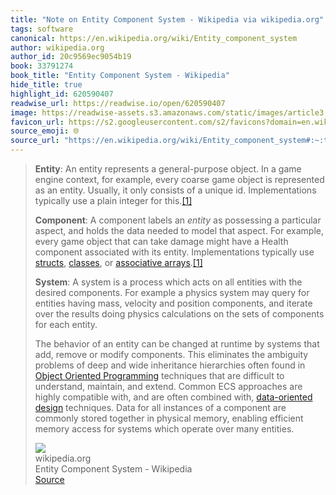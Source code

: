 ```yaml
---
title: "Note on Entity Component System - Wikipedia via wikipedia.org"
tags: software
canonical: https://en.wikipedia.org/wiki/Entity_component_system
author: wikipedia.org
author_id: 20c9569ec9054b19
book: 33791274
book_title: "Entity Component System - Wikipedia"
hide_title: true
highlight_id: 620590407
readwise_url: https://readwise.io/open/620590407
image: https://readwise-assets.s3.amazonaws.com/static/images/article3.5c705a01b476.png
favicon_url: https://s2.googleusercontent.com/s2/favicons?domain=en.wikipedia.org
source_emoji: 🌐
source_url: "https://en.wikipedia.org/wiki/Entity_component_system#:~:text=**Entity**%3A%20An%20entity,over%20many%20entities."
---
```


> **Entity**: An entity represents a general-purpose object. In a game engine context, for example, every coarse game object is represented as an entity. Usually, it only consists of a unique id. Implementations typically use a plain integer for this.[[1]](https://en.wikipedia.org/wiki/Entity_component_system#cite_note-ESWiki-1)
> 
> **Component**: A component labels an *entity* as possessing a particular aspect, and holds the data needed to model that aspect. For example, every game object that can take damage might have a Health component associated with its entity. Implementations typically use [structs](https://en.wikipedia.org/wiki/C_structures_and_unions), [classes](https://en.wikipedia.org/wiki/C%2B%2B_classes), or [associative arrays](https://en.wikipedia.org/wiki/Associative_array).[[1]](https://en.wikipedia.org/wiki/Entity_component_system#cite_note-ESWiki-1)
> 
> **System**: A system is a process which acts on all entities with the desired components. For example a physics system may query for entities having mass, velocity and position components, and iterate over the results doing physics calculations on the sets of components for each entity.
> 
> The behavior of an entity can be changed at runtime by systems that add, remove or modify components. This eliminates the ambiguity problems of deep and wide inheritance hierarchies often found in [Object Oriented Programming](https://en.wikipedia.org/wiki/Object-oriented_programming) techniques that are difficult to understand, maintain, and extend. Common ECS approaches are highly compatible with, and are often combined with, [data-oriented design](https://en.wikipedia.org/wiki/Data-oriented_design) techniques. Data for all instances of a component are commonly stored together in physical memory, enabling efficient memory access for systems which operate over many entities.
> <div class="quoteback-footer"><div class="quoteback-avatar"><img class="mini-favicon" src="https://s2.googleusercontent.com/s2/favicons?domain=en.wikipedia.org"></div><div class="quoteback-metadata"><div class="metadata-inner"><span style="display:none">FROM:</span><div aria-label="wikipedia.org" class="quoteback-author"> wikipedia.org</div><div aria-label="Entity Component System - Wikipedia" class="quoteback-title"> Entity Component System - Wikipedia</div></div></div><div class="quoteback-backlink"><a target="_blank" aria-label="go to the full text of this quotation" rel="noopener" href="https://en.wikipedia.org/wiki/Entity_component_system#:~:text=**Entity**%3A%20An%20entity,over%20many%20entities." class="quoteback-arrow"> Source</a></div></div>